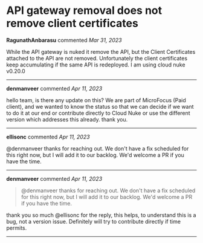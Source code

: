 # API gateway removal does not remove client certificates 

**RagunathAnbarasu** commented *Mar 31, 2023*

While the API gateway is nuked it remove the API, but the Client Certificates attached to the API are not removed.
Unfortunately the client certificates keep accumulating if the same API is redeployed.
I am using cloud nuke v0.20.0
<br />
***


**denmanveer** commented *Apr 11, 2023*

hello team, is there any update on this? We are part of MicroFocus (Paid client), and we wanted to know the status so that we can decide if we want to do it at our end or contribute directly to Cloud Nuke or use the different version which addresses this already. thank you.
***

**ellisonc** commented *Apr 11, 2023*

@denmanveer thanks for reaching out.  We don't have a fix scheduled for this right now, but I will add it to our backlog. We'd welcome a PR if you have the time.
***

**denmanveer** commented *Apr 11, 2023*

> @denmanveer thanks for reaching out. We don't have a fix scheduled for this right now, but I will add it to our backlog. We'd welcome a PR if you have the time.

thank you so much @ellisonc for the reply, this helps, to understand this is a bug, not a version issue.
Definitely will try to contribute directly if time permits.
***


